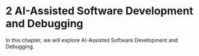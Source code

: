 # 2 AI-Assisted Software Development and Debugging

In this chapter, we will explore AI-Assisted Software Development and Debugging.

```{tableofcontents}
```